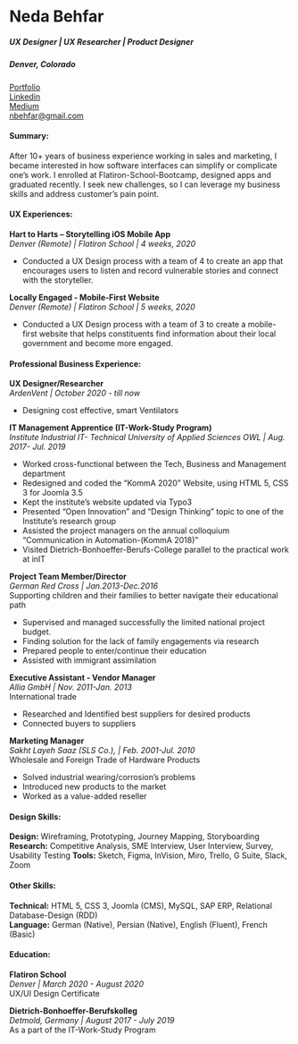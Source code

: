 # **Neda Behfar**
##### UX Designer | UX Researcher | Product Designer
##### Denver, Colorado

[Portfolio](https://www.nedabehfar.com)\
[Linkedin](https://www.linkedin.com/in/nedabehfar)\
[Medium](https://medium.com/@nedabehfar)\
nbehfar@gmail.com


#### Summary:
After 10+ years of business experience working in sales and marketing, I became interested in how software interfaces can simplify or complicate one’s work. I enrolled at Flatiron-School-Bootcamp, designed apps and graduated recently. I seek new challenges, so I can leverage my business skills and address customer’s pain point.

#### UX Experiences:
**Hart to Harts – Storytelling iOS Mobile App**     
*Denver (Remote) | Flatiron School | 4 weeks, 2020*       
-	Conducted a UX Design process with a team of 4 to create an app that encourages users to listen and record vulnerable stories and connect with the storyteller.  

 
**Locally Engaged - Mobile-First Website**  
*Denver (Remote) | Flatiron School | 5 weeks, 2020* 
-	Conducted a UX Design process with a team of 3 to create a mobile-first website that helps constituents find information about their local government and become more engaged.  
  
 
#### Professional Business Experience:
**UX Designer/Researcher**  
*ArdenVent | October 2020 - till now*  
-	Designing cost effective, smart Ventilators
  
**IT Management Apprentice (IT-Work-Study Program)**  
*Institute Industrial IT- Technical University of Applied Sciences OWL | Aug. 2017- Jul. 2019*
-	Worked cross-functional between the Tech, Business and Management department
-	Redesigned and coded the “KommA 2020” Website, using HTML 5, CSS 3 for Joomla 3.5
-	Kept the institute’s website updated via Typo3
-	Presented “Open Innovation” and “Design Thinking” topic to one of the Institute’s research group
-	Assisted the project managers on the annual colloquium “Communication in Automation-(KommA 2018)”
-	Visited Dietrich-Bonhoeffer-Berufs-College parallel to the practical work at inIT
 
   
**Project Team Member/Director**   
*German Red Cross | Jan.2013-Dec.2016*  
Supporting children and their families to better navigate their educational path
-	Supervised and managed successfully the limited national project budget.
-	Finding solution for the lack of family engagements via research
-	Prepared people to enter/continue their education
-	Assisted with immigrant assimilation
 
   
**Executive Assistant - Vendor Manager**  
*Allia GmbH | Nov. 2011-Jan. 2013*  
International trade
-	Researched and Identified best suppliers for desired products
-	Connected buyers to suppliers
 
   
**Marketing Manager**  
*Sakht Layeh Saaz (SLS Co.), | Feb. 2001-Jul. 2010*  
Wholesale and Foreign Trade of Hardware Products
-	Solved industrial wearing/corrosion’s problems
-	Introduced new products to the market
-	Worked as a value-added reseller



#### Design Skills:  

**Design:** Wireframing, Prototyping, Journey Mapping, Storyboarding
**Research:** Competitive Analysis, SME Interview, User Interview, Survey, Usability Testing
**Tools:** Sketch, Figma, InVision, Miro, Trello, G Suite, Slack, Zoom
 
 
#### Other Skills:   
**Technical:** HTML 5, CSS 3, Joomla (CMS), MySQL, SAP ERP, Relational Database-Design (RDD)  
**Language:** German (Native), Persian (Native), English (Fluent), French (Basic)

#### Education:  
**Flatiron School**  
*Denver | March 2020 - August 2020*   
UX/UI Design Certificate  

**Dietrich-Bonhoeffer-Berufskolleg**  
*Detmold, Germany | August 2017 - July 2019*   
As a part of the IT-Work-Study Program

